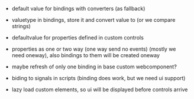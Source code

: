 - default value for bindings with converters (as fallback)
- valuetype in bindings, store it and convert value to (or we compare strings)
- defaultvalue for properties defined in custom controls
- properties as one or two way (one way send no events) (mostly we need oneway), also bindings to them will be created oneway
- maybe refresh of only one binding in base custom webcomponent?
- biding to signals in scripts (binding does work, but we need ui support)

- lazy load custom elements, so ui will be displayed before controls arrive